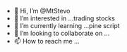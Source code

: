 - 👋 Hi, I’m @MtStevo
- 👀 I’m interested in ...trading stocks
- 🌱 I’m currently learning ...pine script
- 💞️ I’m looking to collaborate on ...
- 📫 How to reach me ...

<!---
MtStevo/MtStevo is a ✨ special ✨ repository because its `README.md` (this file) appears on your GitHub profile.
You can click the Preview link to take a look at your changes.
--->
